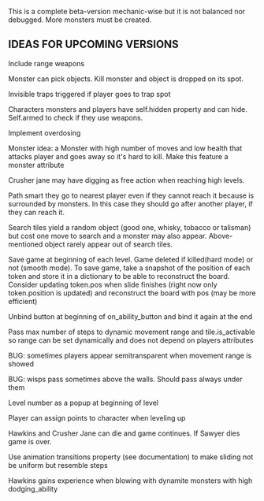 This is a complete beta-version mechanic-wise but it is not balanced nor debugged. 
More monsters must be created.


IDEAS FOR UPCOMING VERSIONS
---------------------------

Include range weapons

Monster can pick objects. Kill monster and object is dropped on its spot.

Invisible traps triggered if player goes to trap spot

Characters monsters and players have self.hidden property and can hide. Self.armed to check if they use weapons.

Implement overdosing

Monster idea: a Monster with high number of moves and low health that attacks player and goes away so it's hard to kill. Make this feature a monster attribute

Crusher jane may have digging as free action when reaching high levels.

Path smart they go to nearest player even if they cannot reach it because is surrounded by monsters. In this case they should go after another player, if they can reach it.

Search tiles yield a random object (good one, whisky, tobacco or talisman) but cost one move to search and a monster may also appear. Above-mentioned object rarely appear out of search tiles.

Save game at beginning of each level. Game deleted if killed(hard mode) or not (smooth mode). To save game, take a snapshot of the position of each token and store it in a dictionary to be able to reconstruct the board. Consider updating token.pos when slide finishes (right now only token.position is updated) and reconstruct the board with pos (may be more efficient)

Unbind button at beginning of on_ability_button and bind it again at the end

Pass max number of steps to dynamic movement range and tile.is_activable so range can be set dynamically and does not depend on players attributes 

BUG: sometimes players appear semitransparent when movement range is showed 

BUG: wisps pass sometimes above the walls. Should pass always under them

Level number as a popup at beginning of level

Player can assign points to character when leveling up

Hawkins and Crusher Jane can die and game continues. If Sawyer dies game is over.

Use animation transitions property (see documentation) to make sliding not be uniform but resemble steps

Hawkins gains experience when blowing with dynamite monsters with high dodging_ability 

